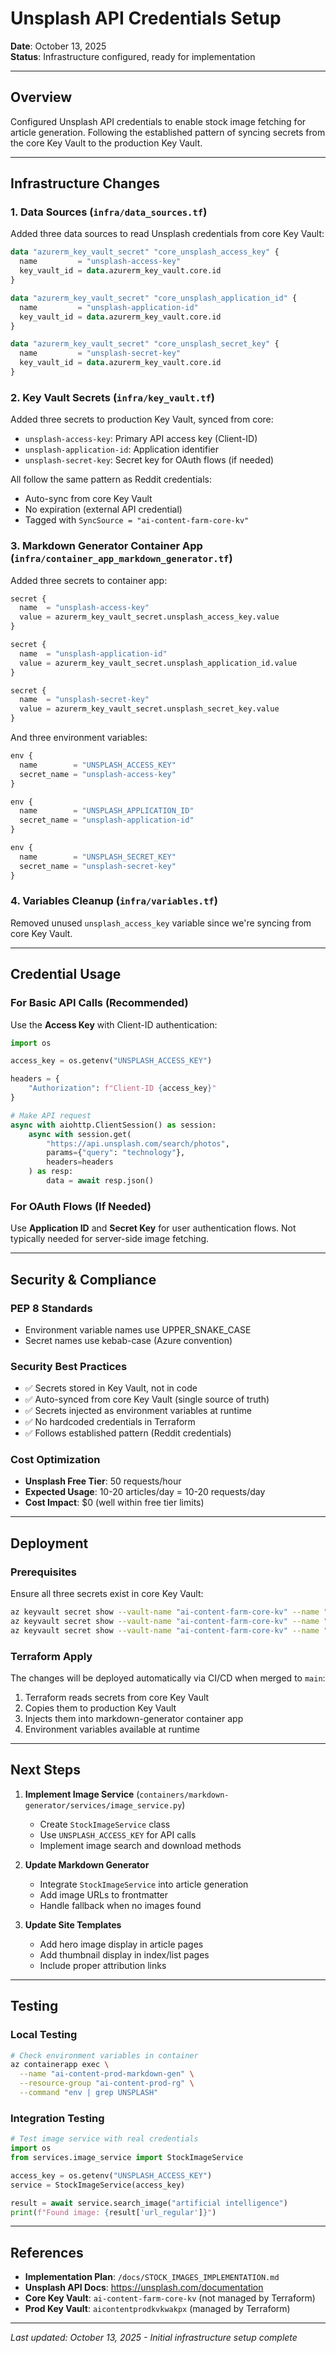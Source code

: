 # Unsplash API Credentials Setup

**Date**: October 13, 2025  
**Status**: Infrastructure configured, ready for implementation

---

## Overview

Configured Unsplash API credentials to enable stock image fetching for article generation. Following the established pattern of syncing secrets from the core Key Vault to the production Key Vault.

---

## Infrastructure Changes

### 1. Data Sources (`infra/data_sources.tf`)

Added three data sources to read Unsplash credentials from core Key Vault:

```terraform
data "azurerm_key_vault_secret" "core_unsplash_access_key" {
  name         = "unsplash-access-key"
  key_vault_id = data.azurerm_key_vault.core.id
}

data "azurerm_key_vault_secret" "core_unsplash_application_id" {
  name         = "unsplash-application-id"
  key_vault_id = data.azurerm_key_vault.core.id
}

data "azurerm_key_vault_secret" "core_unsplash_secret_key" {
  name         = "unsplash-secret-key"
  key_vault_id = data.azurerm_key_vault.core.id
}
```

### 2. Key Vault Secrets (`infra/key_vault.tf`)

Added three secrets to production Key Vault, synced from core:

- `unsplash-access-key`: Primary API access key (Client-ID)
- `unsplash-application-id`: Application identifier
- `unsplash-secret-key`: Secret key for OAuth flows (if needed)

All follow the same pattern as Reddit credentials:
- Auto-sync from core Key Vault
- No expiration (external API credential)
- Tagged with `SyncSource = "ai-content-farm-core-kv"`

### 3. Markdown Generator Container App (`infra/container_app_markdown_generator.tf`)

Added three secrets to container app:

```terraform
secret {
  name  = "unsplash-access-key"
  value = azurerm_key_vault_secret.unsplash_access_key.value
}

secret {
  name  = "unsplash-application-id"
  value = azurerm_key_vault_secret.unsplash_application_id.value
}

secret {
  name  = "unsplash-secret-key"
  value = azurerm_key_vault_secret.unsplash_secret_key.value
}
```

And three environment variables:

```terraform
env {
  name        = "UNSPLASH_ACCESS_KEY"
  secret_name = "unsplash-access-key"
}

env {
  name        = "UNSPLASH_APPLICATION_ID"
  secret_name = "unsplash-application-id"
}

env {
  name        = "UNSPLASH_SECRET_KEY"
  secret_name = "unsplash-secret-key"
}
```

### 4. Variables Cleanup (`infra/variables.tf`)

Removed unused `unsplash_access_key` variable since we're syncing from core Key Vault.

---

## Credential Usage

### For Basic API Calls (Recommended)

Use the **Access Key** with Client-ID authentication:

```python
import os

access_key = os.getenv("UNSPLASH_ACCESS_KEY")

headers = {
    "Authorization": f"Client-ID {access_key}"
}

# Make API request
async with aiohttp.ClientSession() as session:
    async with session.get(
        "https://api.unsplash.com/search/photos",
        params={"query": "technology"},
        headers=headers
    ) as resp:
        data = await resp.json()
```

### For OAuth Flows (If Needed)

Use **Application ID** and **Secret Key** for user authentication flows. Not typically needed for server-side image fetching.

---

## Security & Compliance

### PEP 8 Standards
- Environment variable names use UPPER_SNAKE_CASE
- Secret names use kebab-case (Azure convention)

### Security Best Practices
- ✅ Secrets stored in Key Vault, not in code
- ✅ Auto-synced from core Key Vault (single source of truth)
- ✅ Secrets injected as environment variables at runtime
- ✅ No hardcoded credentials in Terraform
- ✅ Follows established pattern (Reddit credentials)

### Cost Optimization
- **Unsplash Free Tier**: 50 requests/hour
- **Expected Usage**: 10-20 articles/day = 10-20 requests/day
- **Cost Impact**: $0 (well within free tier limits)

---

## Deployment

### Prerequisites
Ensure all three secrets exist in core Key Vault:
```bash
az keyvault secret show --vault-name "ai-content-farm-core-kv" --name "unsplash-access-key"
az keyvault secret show --vault-name "ai-content-farm-core-kv" --name "unsplash-application-id"
az keyvault secret show --vault-name "ai-content-farm-core-kv" --name "unsplash-secret-key"
```

### Terraform Apply
The changes will be deployed automatically via CI/CD when merged to `main`:

1. Terraform reads secrets from core Key Vault
2. Copies them to production Key Vault
3. Injects them into markdown-generator container app
4. Environment variables available at runtime

---

## Next Steps

1. **Implement Image Service** (`containers/markdown-generator/services/image_service.py`)
   - Create `StockImageService` class
   - Use `UNSPLASH_ACCESS_KEY` for API calls
   - Implement image search and download methods

2. **Update Markdown Generator**
   - Integrate `StockImageService` into article generation
   - Add image URLs to frontmatter
   - Handle fallback when no images found

3. **Update Site Templates**
   - Add hero image display in article pages
   - Add thumbnail display in index/list pages
   - Include proper attribution links

---

## Testing

### Local Testing
```bash
# Check environment variables in container
az containerapp exec \
  --name "ai-content-prod-markdown-gen" \
  --resource-group "ai-content-prod-rg" \
  --command "env | grep UNSPLASH"
```

### Integration Testing
```python
# Test image service with real credentials
import os
from services.image_service import StockImageService

access_key = os.getenv("UNSPLASH_ACCESS_KEY")
service = StockImageService(access_key)

result = await service.search_image("artificial intelligence")
print(f"Found image: {result['url_regular']}")
```

---

## References

- **Implementation Plan**: `/docs/STOCK_IMAGES_IMPLEMENTATION.md`
- **Unsplash API Docs**: https://unsplash.com/documentation
- **Core Key Vault**: `ai-content-farm-core-kv` (not managed by Terraform)
- **Prod Key Vault**: `aicontentprodkvkwakpx` (managed by Terraform)

---

_Last updated: October 13, 2025 - Initial infrastructure setup complete_
